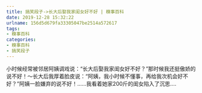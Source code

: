 ```yaml
---
title: 搞笑段子->长大后娶我家闺女好不好 | 糗事百科
date: 2019-12-28 15:32:22
urlname: 156d5d679fa33305047be2514a572617
tags: 
- 糗事百科
categories:
- 糗事百科
- 搞笑段子
---
```

小时候经常被邻居阿姨调戏说：“长大后娶我家闺女好不好？”那时候我还挺傲娇的说不好！～长大后我厚着脸皮说：“阿姨，我小时候不懂事，再给我次机会好不好？”阿姨一脸嫌弃的说不好！......我看着她家200斤的闺女陷入了沉思....



